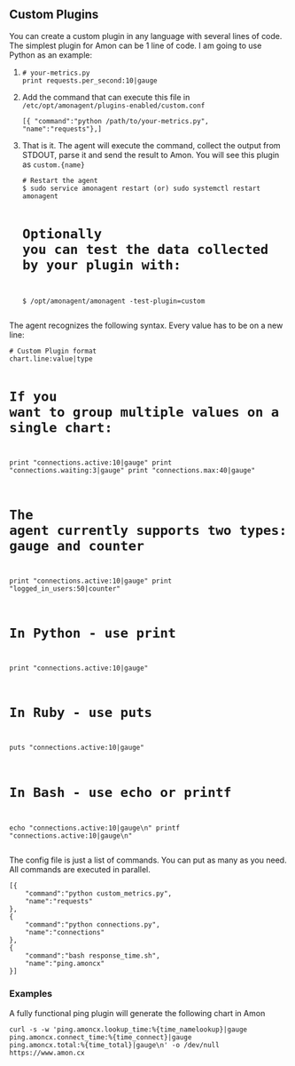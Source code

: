 ## Custom Plugins

<p>You can create a custom plugin in any language with several lines of code.
The simplest plugin for Amon can be 1 line of code. I am going to use Python as an example:
</p>


<ol>
    <li>
    <pre><code class="language-python"># your-metrics.py
print requests.per_second:10|gauge</code></pre>
    </li>
    <li>Add the command that can execute this file in <code class='language-bash'>/etc/opt/amonagent/plugins-enabled/custom.conf</code>
<pre><code class="language-bash">[{ "command":"python /path/to/your-metrics.py", "name":"requests"},]</code></pre>
    </li>
    <li>That is it. The agent will execute the command, collect the output from STDOUT, parse it and send the result to Amon. You will see this plugin as <code class="language-bash">custom.{name}</code>
<pre><code class="language-bash"># Restart the agent
$ sudo service amonagent restart (or) sudo systemctl restart amonagent

# Optionally you can test the data collected by your plugin with:
$ /opt/amonagent/amonagent -test-plugin=custom
</code></pre>
    </li>
</ol>
<p>The agent recognizes the following syntax. Every value has to be on a new line:</p>
<pre><code class="language-bash"># Custom Plugin format
chart.line:value|type

# If you want to group multiple values on a single chart:
print "connections.active:10|gauge"
print "connections.waiting:3|gauge"
print "connections.max:40|gauge"

# The agent currently supports two types: gauge and counter
print "connections.active:10|gauge"
print "logged_in_users:50|counter"

# In Python - use print
print "connections.active:10|gauge"

# In Ruby - use puts
puts "connections.active:10|gauge"

# In Bash - use echo or printf
echo "connections.active:10|gauge\n"
printf "connections.active:10|gauge\n"
</code></pre>
<p>The config file is just a list of commands. You can put as many as you need. All commands are executed in parallel.
</p>
<pre><code class="language-bash">[{
    "command":"python custom_metrics.py",
    "name":"requests"
},
{
    "command":"python connections.py",
    "name":"connections"
},
{
    "command":"bash response_time.sh",
    "name":"ping.amoncx"
}]
</code></pre>
<h3>Examples</h3>
<p>A fully functional ping plugin will generate the following chart in Amon</p>
<pre><code class="language-bash">curl -s -w 'ping.amoncx.lookup_time:%{time_namelookup}|gauge
ping.amoncx.connect_time:%{time_connect}|gauge
ping.amoncx.total:%{time_total}|gauge\n' -o /dev/null https://www.amon.cx
</code></pre>
<div class="image_wrapper">
    <img src="/assets/img/screenshots/ping-plugin.png" alt="">
</div>
